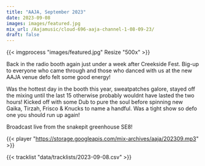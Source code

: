```yaml
---
title: "AAJA, September 2023"
date: 2023-09-08
images: images/featured.jpg
mix_url: /Aajamusic/cloud-696-aaja-channel-1-08-09-23/
draft: false
---
```


{{< imgprocess "images/featured.jpg" Resize "500x" >}}

Back in the radio booth again just under a week after Creekside Fest. Big-up to everyone who came through and those
who danced with us at the new AAJA venue defo felt some good energy!

Was the hottest day in the booth this year, sweatpatches galore, stayed off the mixing until the last 15 otherwise 
probably wouldnt have lasted the two hours! Kicked off with some Dub to pure the soul before spinning new Gaika, Tirzah, Frisco & Knucks to name a handful. Was a tight show so defo one you should run up again!

Broadcast live from the snakepit greenhouse SE8!

{{< player "https://storage.googleapis.com/mix-archives/aaja/202309.mp3" >}}

{{< tracklist "data/tracklists/2023-09-08.csv" >}}
